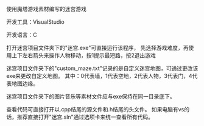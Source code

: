 使用魔塔游戏素材编写的迷宫游戏

开发工具：VisualStudio

开发语言：C


打开迷宫项目文件夹下的"迷宫.exe"可直接运行该程序，
先选择游戏难度，再使用上下左右箭头来操作人物移动，按1提示最短路，按2退出游戏


迷宫项目文件夹下的"custom_maze.txt"记录的是自定义迷宫地图，可通过更改该exe来更改自定义地图。
其中：0代表墙，1代表空地，2代表人物，3代表门，4代表地图边缘。


迷宫项目文件夹下的图片音乐等素材文件应与exe保持在同一目录底下。


查看代码可直接打开以.cpp结尾的源文件和.h结尾的头文件。
如果电脑有vs的话，推荐直接打开"迷宫.sln"通过选项卡来统一查看所有代码。


